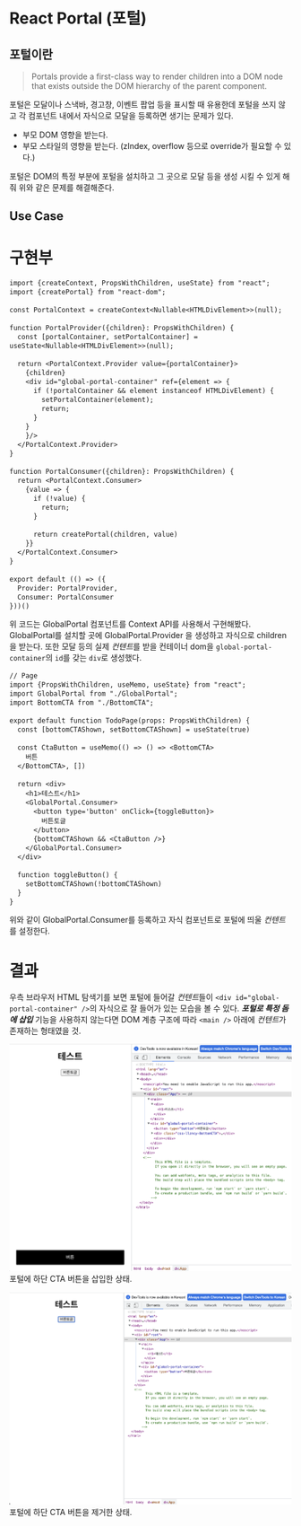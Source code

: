 # React Portal (포털)

## 포털이란
> Portals provide a first-class way to render children into a DOM node that exists outside the DOM hierarchy of the parent component.

포털은 모달이나 스낵바, 경고창, 이벤트 팝업 등을 표시할 때 유용한데 포털을 쓰지 않고 각 컴포넌트 내에서 자식으로 모달을 등록하면 생기는 문제가 있다.
- 부모 DOM 영향을 받는다.
- 부모 스타일의 영향을 받는다. (zIndex, overflow 등으로 override가 필요할 수 있다.)

포털은 DOM의 특정 부분에 포털을 설치하고 그 곳으로 모달 등을 생성 시킬 수 있게 해줘 위와 같은 문제를 해결해준다.

## Use Case
# 구현부
```
import {createContext, PropsWithChildren, useState} from "react";
import {createPortal} from "react-dom";

const PortalContext = createContext<Nullable<HTMLDivElement>>(null);

function PortalProvider({children}: PropsWithChildren) {
  const [portalContainer, setPortalContainer] = useState<Nullable<HTMLDivElement>>(null);
  
  return <PortalContext.Provider value={portalContainer}>
    {children}
    <div id="global-portal-container" ref={element => {
      if (!portalContainer && element instanceof HTMLDivElement) {
        setPortalContainer(element);
        return;
      }
    }
    }/>
  </PortalContext.Provider>
}

function PortalConsumer({children}: PropsWithChildren) {
  return <PortalContext.Consumer>
    {value => {
      if (!value) {
        return;
      }
      
      return createPortal(children, value)
    }}
  </PortalContext.Consumer>
}

export default (() => ({
  Provider: PortalProvider,
  Consumer: PortalConsumer
}))()
```
위 코드는 GlobalPortal 컴포넌트를 Context API를 사용해서 구현해봤다. GlobalPortal를 설치할 곳에 GlobalPortal.Provider 을 
생성하고 자식으로 children을 받는다. 또한 모달 등의 실제 *컨텐트*를 받을 컨테이너 dom을 `global-portal-container`의 `id`를 갖는 `div`로
생성했다.
```
// Page
import {PropsWithChildren, useMemo, useState} from "react";
import GlobalPortal from "./GlobalPortal";
import BottomCTA from "./BottomCTA";

export default function TodoPage(props: PropsWithChildren) {
  const [bottomCTAShown, setBottomCTAShown] = useState(true)
  
  const CtaButton = useMemo(() => () => <BottomCTA>
    버튼
  </BottomCTA>, [])
  
  return <div>
    <h1>테스트</h1>
    <GlobalPortal.Consumer>
      <button type='button' onClick={toggleButton}>
        버튼토글
      </button>
      {bottomCTAShown && <CtaButton />}
    </GlobalPortal.Consumer>
  </div>
  
  function toggleButton() {
    setBottomCTAShown(!bottomCTAShown)
  }
}
```
위와 같이 GlobalPortal.Consumer를 등록하고 자식 컴포넌트로 포털에 띄울 *컨텐트*를 설정한다.

# 결과
우측 브라우저 HTML 탐색기를 보면 포털에 들어갈 *컨텐트*들이 `<div id="global-portal-container" />`의 자식으로 잘 들어가 있는
모습을 볼 수 있다. ***포털로 특정 돔에 삽입*** 기능을 사용하지 않는다면 DOM 계층 구조에 따라 `<main />` 아래에 *컨텐트*가 존재하는 형태였을 것. 

![포털 컨텐트 삽입](./images/img-react_portal_1.png)
포털에 하단 CTA 버튼을 삽입한 상태.

![포털 컨텐트 삽입](./images/img-react_portal_2.png)
포털에 하단 CTA 버튼을 제거한 상태.

